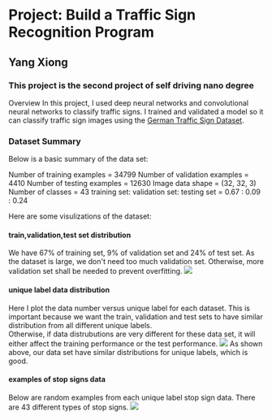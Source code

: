 # **Project: Build a Traffic Sign Recognition Program** 
## Yang Xiong

### This project is the second project of self driving nano degree

Overview
In this project, I used deep neural networks and convolutional neural networks to classify traffic signs. I trained and validated a model so it can classify traffic sign images using the [German Traffic Sign Dataset](http://benchmark.ini.rub.de/?section=gtsrb&subsection=dataset). 

### Dataset Summary
Below is a basic summary of the data set:

Number of training examples = 34799
Number of validation examples = 4410
Number of testing examples = 12630
Image data shape = (32, 32, 3)
Number of classes = 43
training set: validation set: testing set = 0.67 : 0.09 : 0.24

Here are some visulizations of the dataset:
#### train,validation,test set distribution
We have 67% of training set, 9% of validation set and 24% of test set.
As the dataset is large, we don't need too much validation set. Otherwise, more validation set shall be needed to prevent overfitting.
![](https://github.com/supersheepbear/CarND-Traffic-Sign-Classifier-P2-Yang/report_images/data_ratio.png)
#### unique label data distribution
Here I plot the data number versus unique label for each dataset. 
This is important because we want the train, validation and test sets to have similar distribution from all different unique labels.<br>
Otherwise, if data distrubutions are very different for these data set, it will  either affect the training performance or the test performance.
![](https://github.com/supersheepbear/CarND-Traffic-Sign-Classifier-P2-Yang/report_images/unique_label_distribution.png)
As shown above, our data set have similar distributions for unique labels, which is good.

#### examples of stop signs data
Below are random examples from each unique label stop sign data.
There are 43 different types of stop signs.
![](https://github.com/supersheepbear/CarND-Traffic-Sign-Classifier-P2-Yang/report_images/stopsign_examples.png)


